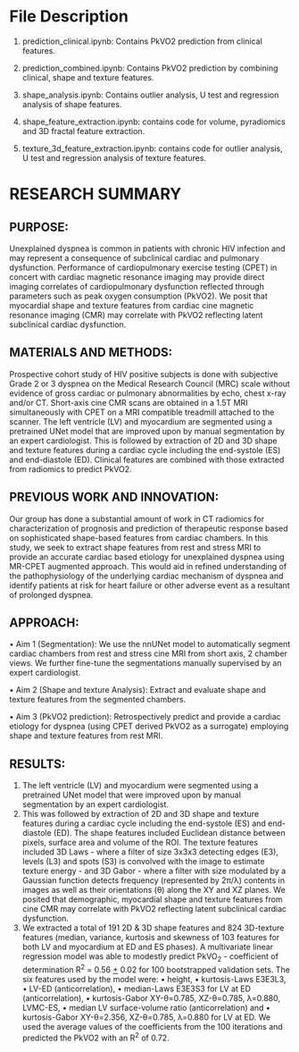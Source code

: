 # File Description

1. prediction\_clinical.ipynb: Contains PkVO2 prediction from clinical features.

2. prediction\_combined.ipynb: Contains PkVO2 prediction by combining clinical, shape and texture features.

3. shape\_analysis.ipynb: Contains outlier analysis, U test and regression analysis of shape features.

4. shape\_feature\_extraction.ipynb: contains code for volume, pyradiomics and 3D fractal feature extraction.

5. texture\_3d\_feature\_extraction.ipynb: contains code for outlier analysis, U test and regression analysis of texture features. 

# RESEARCH SUMMARY

## PURPOSE: 
Unexplained dyspnea is common in patients with chronic HIV infection and may represent a consequence of subclinical cardiac and pulmonary dysfunction. Performance of cardiopulmonary exercise testing (CPET) in concert with cardiac magnetic resonance imaging may provide direct imaging correlates of cardiopulmonary dysfunction reflected through parameters such as peak oxygen consumption (PkVO2). We posit that myocardial shape and texture features from cardiac cine magnetic resonance imaging (CMR) may correlate with PkVO2 reflecting latent subclinical cardiac dysfunction.

## MATERIALS AND METHODS: 
Prospective cohort study of HIV positive subjects is done with subjective Grade 2 or 3 dyspnea on the Medical Research Council (MRC) scale without evidence of gross cardiac or pulmonary abnormalities by echo, chest x-ray and/or CT. Short-axis cine CMR scans are obtained in a 1.5T MRI simultaneously with CPET on a MRI compatible treadmill attached to the scanner. The left ventricle (LV) and myocardium are segmented using a pretrained UNet model that are improved upon by manual segmentation by an expert cardiologist. This is followed by extraction of 2D and 3D shape and texture features during a cardiac cycle including the end-systole (ES) and end-diastole (ED). Clinical features are combined with those extracted from radiomics to predict PkVO2.

## PREVIOUS WORK AND INNOVATION: 
Our group has done a substantial amount of work in CT radiomics for characterization of prognosis and prediction of therapeutic response based on sophisticated shape-based features from cardiac chambers. In this study, we seek to extract shape features from rest and stress MRI to provide an accurate cardiac based etiology for unexplained dyspnea using MR-CPET augmented approach. This would aid in refined understanding of the pathophysiology of the underlying cardiac mechanism of dyspnea and identify patients at risk for heart failure or other adverse event as a resultant of prolonged dyspnea.

## APPROACH: 
• Aim 1 (Segmentation): We use the nnUNet model to automatically segment cardiac chambers from rest and stress cine MRI from short axis, 2 chamber views. We further fine-tune the segmentations manually supervised by an expert cardiologist.

• Aim 2 (Shape and texture Analysis): Extract and evaluate shape and texture features from the segmented chambers.

• Aim 3 (PkVO2 prediction): Retrospectively predict and provide a cardiac etiology for dyspnea (using CPET derived PkVO2 as a surrogate) employing shape and texture features from rest MRI. 

## RESULTS:
1. The left ventricle (LV) and myocardium were segmented using a pretrained UNet model that were improved upon by manual segmentation by an expert cardiologist. 
2. This was followed by extraction of 2D and 3D shape and texture features during a cardiac cycle including the end-systole (ES) and end-diastole (ED). The shape features included Euclidean distance between pixels, surface area and volume of the ROI. The texture features included 3D Laws - where a filter of size 3x3x3 detecting edges (E3), levels (L3) and spots (S3) is convolved with the image to estimate texture energy - and 3D Gabor - where a filter with size modulated by a Gaussian function detects frequency (represented by 2π/λ) contents in images as well as their orientations (θ) along the XY and XZ planes. We posited that demographic, myocardial shape and texture features from cine CMR may correlate with PkVO2 reflecting latent subclinical cardiac dysfunction. 
3. We extracted a total of 191 2D & 3D shape features and 824 3D-texture features (median, variance, kurtosis and skewness of 103 features for both LV and myocardium at ED and ES phases). A multivariate linear regression model was able to modestly predict PkVO<sub>2</sub> - coefficient of determination R<sup>2</sup> = 0.56 <ins>+</ins> 0.02 for 100 bootstrapped validation sets. The six features used by the model were: 
• height, 
• kurtosis-Laws E3E3L3, 
• LV-ED (anticorrelation), 
• median-Laws E3E3S3 for LV at ED (anticorrelation), 
• kurtosis-Gabor XY-θ=0.785, XZ-θ=0.785, λ=0.880, LVMC-ES, 
• median LV surface-volume ratio (anticorrelation) and 
• kurtosis-Gabor XY-θ=2.356, XZ-θ=0.785, λ=0.880 for LV at ED. 
We used the average values of the coefficients from the 100 iterations and predicted the PkVO2 with an R<sup>2</sup> of 0.72. 
